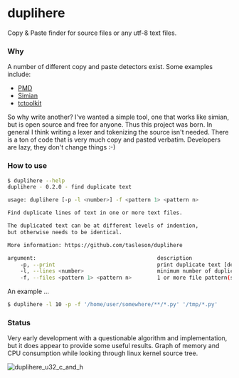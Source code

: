 # duplihere
Copy & Paste finder for source files or any utf-8 text files.


### Why

A number of different copy and paste detectors exist.  Some examples include:

* [PMD](https://pmd.github.io/)
* [Simian](http://www.harukizaemon.com/simian/)
* [tctoolkit](https://bitbucket.org/nitinbhide/tctoolkit/src/default/)

So why write another?  I've wanted a simple tool, one that works like simian,
but is open source and free for anyone. Thus this project was born.  In
general I think writing a lexer and tokenizing the source isn't needed.
There is a ton of code that is very much copy and pasted verbatim.
Developers are lazy, they don't change things :-)

### How to use

```bash
$ duplihere --help
duplihere - 0.2.0 - find duplicate text

usage: duplihere [-p -l <number>] -f <pattern 1> <pattern n> 

Find duplicate lines of text in one or more text files.

The duplicated text can be at different levels of indention,
but otherwise needs to be identical.

More information: https://github.com/tasleson/duplihere

argument:                                      description
    -p, --print                                print duplicate text [default: false]
    -l, --lines <number>                       minimum number of duplicate lines [default: 6]
    -f, --files <pattern 1> <pattern n>        1 or more file pattern(s), eg. "**/*.[h|c]" "*.py" [required]

```

An example ...
```bash
$ duplihere -l 10 -p -f '/home/user/somewhere/**/*.py' '/tmp/*.py'
```


### Status

Very early development with a questionable algorithm and implementation,
but it does appear to provide some useful results.  Graph of memory and CPU
consumption while looking through linux kernel source tree.

![duplihere_u32_c_and_h](https://user-images.githubusercontent.com/2520480/70397200-cd38c680-19d5-11ea-84d8-191ec65fa9c7.png)
